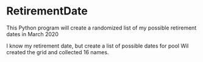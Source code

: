 # RetirementDate

This Python program will create a randomized list of my possible retirement
dates in March 2020

I know my retirement date, but create a list of possible dates for pool
Wil created the grid and collected 16 names.
